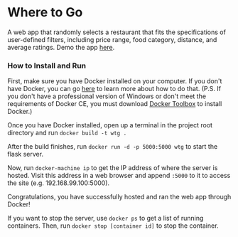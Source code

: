 # Where to Go
A web app that randomly selects a restaurant that fits the specifications of user-defined filters, including price range, food category, distance, and average ratings. Demo the app [here](http://www.idkwheretogo.com).

### How to Install and Run ###
First, make sure you have Docker installed on your computer. If you don't have Docker, you can go [here](https://docs.docker.com/install/#supported-platforms) to learn more about how to do that. (P.S. If you don't have a professional version of Windows or don't meet the requirements of Docker CE, you must download [Docker Toolbox](https://docs.docker.com/toolbox/overview) to install Docker.)

Once you have Docker installed, open up a terminal in the project root directory and run `docker build -t wtg .`

After the build finishes, run `docker run -d -p 5000:5000 wtg` to start the flask server.

Now, run `docker-machine ip` to get the IP address of where the server is hosted. Visit this address in a web browser and append `:5000` to it to access the site (e.g. 192.168.99.100:5000).

Congratulations, you have successfully hosted and ran the web app through Docker!

If you want to stop the server, use `docker ps` to get a list of running containers. Then, run `docker stop [container id]` to stop the container.
